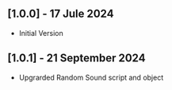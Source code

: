 ## [1.0.0] - 17 Jule 2024
 - Initial Version
## [1.0.1] - 21 September 2024
 - Upgrarded Random Sound script and object